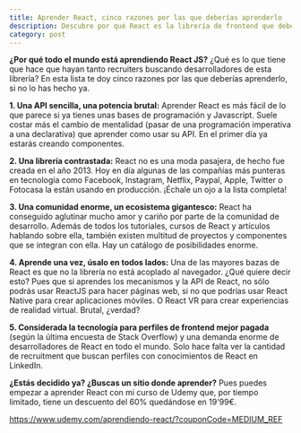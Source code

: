 ```yaml
---
title: Aprender React, cinco razones por las que deberías aprenderlo
description: Descubre por qué React es la librería de frontend que deberías aprender ya mismo para tener más oportunidades. Cinco razones que te convencerán para mejorar tu desarrollo web.
category: post
---
```


**¿Por qué todo el mundo está aprendiendo React JS?** ¿Qué es lo que tiene que hace que hayan tanto recruiters buscando desarrolladores de esta librería? En esta lista te doy cinco razones por las que deberías aprenderlo, si no lo has hecho ya.

**1. Una API sencilla, una potencia brutal:** Aprender React es más fácil de lo que parece si ya tienes unas bases de programación y Javascript. Suele costar más el cambio de mentalidad (pasar de una programación imperativa a una declarativa) que aprender como usar su API. En el primer día ya estarás creando componentes.

**2. Una librería contrastada:** React no es una moda pasajera, de hecho fue creada en el año 2013. Hoy en día algunas de las compañías más punteras en tecnología como Facebook, Instagram, Netflix, Paypal, Apple, Twitter o Fotocasa la están usando en producción. ¡Échale un ojo a la lista completa!

**3. Una comunidad enorme, un ecosistema gigantesco:** React ha conseguido aglutinar mucho amor y cariño por parte de la comunidad de desarrollo. Además de todos los tutoriales, cursos de React y artículos hablando sobre ella, también existen multitud de proyectos y componentes que se integran con ella. Hay un catálogo de posibilidades enorme.

**4. Aprende una vez, úsalo en todos lados:** Una de las mayores bazas de React es que no la librería no está acoplado al navegador. ¿Qué quiere decir esto? Pues que si aprendes los mecanismos y la API de React, no sólo podrás usar ReactJS para hacer páginas web, si no que podrías usar React Native para crear aplicaciones móviles. O React VR para crear experiencias de realidad virtual. Brutal, ¿verdad?

**5. Considerada la tecnología para perfiles de frontend mejor pagada** (según la última encuesta de Stack Overflow) y una demanda enorme de desarrolladores de React en todo el mundo. Solo hace falta ver la cantidad de recruitment que buscan perfiles con conocimientos de React en LinkedIn.

**¿Estás decidido ya? ¿Buscas un sitio donde aprender?** Pues puedes empezar a aprender React con mi curso de Udemy que, por tiempo limitado, tiene un descuento del 60% quedándose en 19'99€.

https://www.udemy.com/aprendiendo-react/?couponCode=MEDIUM_REF
